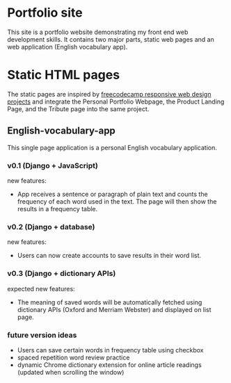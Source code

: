 # Portfolio site
This site is a portfolio website demonstrating my front end web development skills. It contains two major parts, static web pages and an web application (English vocabulary app).

# Static HTML pages
The static pages are inspired by [freecodecamp responsive web design projects](https://www.freecodecamp.org/learn/responsive-web-design/responsive-web-design-projects) and integrate the Personal Portfolio Webpage, the Product Landing Page, and the Tribute page into the same project.

## English-vocabulary-app
This single page application is a personal English vocabulary application.

### v0.1 (Django + JavaScript)
new features:
- App receives a sentence or paragraph of plain text and counts the frequency of each word used in the text. The page will then show the results in a frequency table.

### v0.2 (Django + database)
new features:
- Users can now create accounts to save results in their word list.

### v0.3 (Django + dictionary APIs)
expected new features:
- The meaning of saved words will be automatically fetched using dictionary APIs (Oxford and Merriam Webster) and displayed on list page.

### future version ideas
- Users can save certain words in frequency table using checkbox
- spaced repetition word review practice
- dynamic Chrome dictionary extension for online article readings (updated when scrolling the window)
